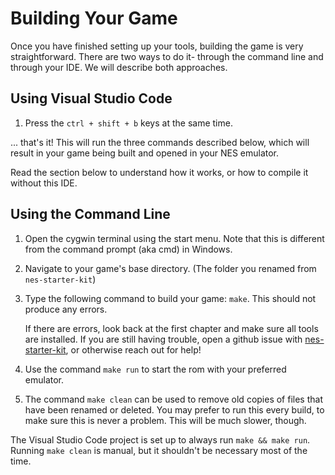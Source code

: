 # Building Your Game

Once you have finished setting up your tools, building the game is very straightforward. There are two ways 
to do it- through the command line and through your IDE. We will describe both approaches.

## Using Visual Studio Code

1. Press the `ctrl + shift + b` keys at the same time. 

... that's it! This will run the three commands described below, which will result in your game being 
built and opened in your NES emulator.

Read the section below to understand how it works, or how to compile it without this IDE.

## Using the Command Line

1. Open the cygwin terminal using the start menu. Note that this is different from the command prompt (aka 
   cmd) in Windows.

2. Navigate to your game's base directory. (The folder you renamed from `nes-starter-kit`)

3. Type the following command to build your game: `make`. This should not produce any errors. 
    
    If there are errors, look back at the first chapter and make sure all tools are installed. If you are 
    still having trouble, open a github issue with [nes-starter-kit](https://github.com/cppchriscpp/nes-starter-kit),
    or otherwise reach out for help!

4. Use the command `make run` to start the rom with your preferred emulator.

5. The command `make clean` can be used to remove old copies of files that have been renamed or deleted. 
   You may prefer to run this every build, to make sure this is never a problem. This will be much slower, 
   though.

The Visual Studio Code project is set up to always run `make && make run`. Running `make clean` is manual,
but it shouldn't be necessary most of the time.